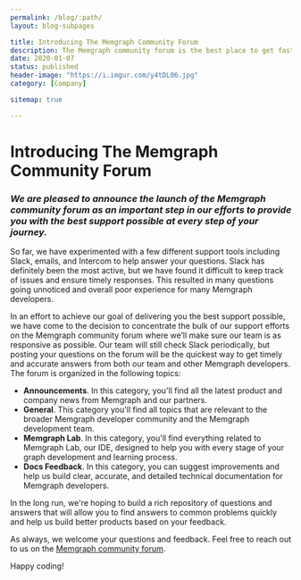```yaml
---
permalink: /blog/:path/
layout: blog-subpages

title: Introducing The Memgraph Community Forum
description: The Memgraph community forum is the best place to get fast and accurate answers from both our team and other Memgraph developers.
date: 2020-01-07
status: published
header-image: "https://i.imgur.com/y4tDL06.jpg"
category: [Company]

sitemap: true

---
```


# Introducing The Memgraph Community Forum

### *We are pleased to announce the launch of the Memgraph community forum as an important step in our efforts to provide you with the best support possible at every step of your journey.*

So far, we have experimented with a few different support tools including Slack, emails, and Intercom to help answer your questions. Slack has definitely been the most active, but we have found it difficult to keep track of issues and ensure timely responses. This resulted in many questions going unnoticed and overall poor experience for many Memgraph developers.

In an effort to achieve our goal of delivering you the best support possible, we have come to the decision to concentrate the bulk of our support efforts on the Memgraph community forum where we’ll make sure our team is as responsive as possible. Our team will still check Slack periodically, but posting your questions on the forum will be the quickest way to get timely and accurate answers from both our team and other Memgraph developers. The forum is organized in the following topics:
* **Announcements**. In this category, you'll find all the latest product and company news from Memgraph and our partners.
* **General**. This category you'll find all topics that are relevant to the broader Memgraph developer community and the Memgraph development team.
* **Memgraph Lab**. In this category, you'll find everything related to Memgraph Lab, our IDE, designed to help you with every stage of your graph development and learning process.
* **Docs Feedback**. In this category, you can suggest improvements and help us build clear, accurate, and detailed technical documentation for Memgraph developers.

In the long run, we're hoping to build a rich repository of questions and answers that will allow you to find answers to common problems quickly and help us build better products based on your feedback.

As always, we welcome your questions and feedback. Feel free to reach out to us on the [Memgraph community forum](https://discourse.memgraph.com/).

Happy coding!
